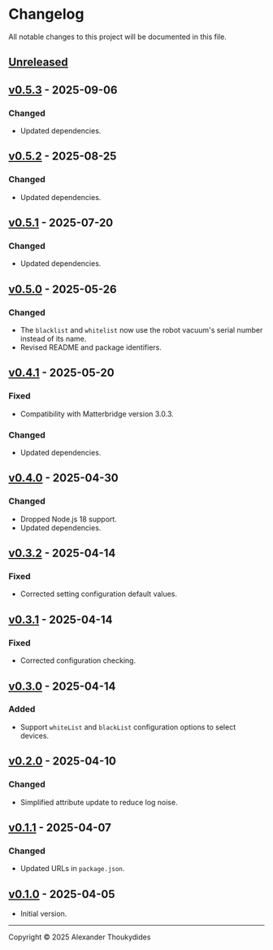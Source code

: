 # Changelog

All notable changes to this project will be documented in this file.

## [Unreleased]

## [v0.5.3] - 2025-09-06
### Changed
* Updated dependencies.

## [v0.5.2] - 2025-08-25
### Changed
* Updated dependencies.

## [v0.5.1] - 2025-07-20
### Changed
* Updated dependencies.

## [v0.5.0] - 2025-05-26
### Changed
* The `blacklist` and `whitelist` now use the robot vacuum's serial number instead of its name.
* Revised README and package identifiers.

## [v0.4.1] - 2025-05-20
### Fixed
* Compatibility with Matterbridge version 3.0.3.
### Changed
* Updated dependencies.

## [v0.4.0] - 2025-04-30
### Changed
* Dropped Node.js 18 support.
* Updated dependencies.

## [v0.3.2] - 2025-04-14
### Fixed
* Corrected setting configuration default values.

## [v0.3.1] - 2025-04-14
### Fixed
* Corrected configuration checking.

## [v0.3.0] - 2025-04-14
### Added
* Support `whiteList` and `blackList` configuration options to select devices.

## [v0.2.0] - 2025-04-10
### Changed
* Simplified attribute update to reduce log noise.

## [v0.1.1] - 2025-04-07
### Changed
* Updated URLs in `package.json`.

## [v0.1.0] - 2025-04-05
* Initial version.

---

Copyright © 2025 Alexander Thoukydides

[Unreleased]:       https://github.com/thoukydides/matterbridge-tado-hw/compare/v0.5.3...HEAD
[v0.5.3]:           https://github.com/thoukydides/matterbridge-tado-hw/compare/v0.5.2...v0.5.3
[v0.5.2]:           https://github.com/thoukydides/matterbridge-tado-hw/compare/v0.5.1...v0.5.2
[v0.5.1]:           https://github.com/thoukydides/matterbridge-tado-hw/compare/v0.5.0...v0.5.1
[v0.5.0]:           https://github.com/thoukydides/matterbridge-tado-hw/compare/v0.4.1...v0.5.0
[v0.4.1]:           https://github.com/thoukydides/matterbridge-tado-hw/compare/v0.4.0...v0.4.1
[v0.4.0]:           https://github.com/thoukydides/matterbridge-tado-hw/compare/v0.3.2...v0.4.0
[v0.3.2]:           https://github.com/thoukydides/matterbridge-tado-hw/compare/v0.3.1...v0.3.2
[v0.3.1]:           https://github.com/thoukydides/matterbridge-tado-hw/compare/v0.3.0...v0.3.1
[v0.3.0]:           https://github.com/thoukydides/matterbridge-tado-hw/compare/v0.2.0...v0.3.0
[v0.2.0]:           https://github.com/thoukydides/matterbridge-tado-hw/compare/v0.1.1...v0.2.0
[v0.1.1]:           https://github.com/thoukydides/matterbridge-tado-hw/compare/v0.1.0...v0.1.1
[v0.1.0]:           https://github.com/thoukydides/matterbridge-tado-hw/releases/tag/v0.1.0
